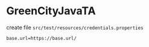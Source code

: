 # GreenCityJavaTA


create file `src/test/resources/credentials.properties`

```properties
base.url=https://base.url/
```